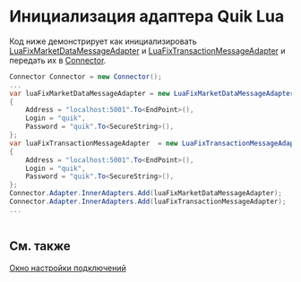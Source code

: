 # Инициализация адаптера Quik Lua

Код ниже демонстрирует как инициализировать [LuaFixMarketDataMessageAdapter](xref:StockSharp.Quik.Lua.LuaFixMarketDataMessageAdapter) и [LuaFixTransactionMessageAdapter](xref:StockSharp.Quik.Lua.LuaFixTransactionMessageAdapter) и передать их в [Connector](xref:StockSharp.Algo.Connector).

```cs
Connector Connector = new Connector();				
...				
var luaFixMarketDataMessageAdapter = new LuaFixMarketDataMessageAdapter(Connector.TransactionIdGenerator)
{
	Address = "localhost:5001".To<EndPoint>(),
	Login = "quik",
	Password = "quik".To<SecureString>(),
};
var luaFixTransactionMessageAdapter  = new LuaFixTransactionMessageAdapter(Connector.TransactionIdGenerator)
{
	Address = "localhost:5001".To<EndPoint>(),
	Login = "quik",
	Password = "quik".To<SecureString>(),
};
Connector.Adapter.InnerAdapters.Add(luaFixMarketDataMessageAdapter);
Connector.Adapter.InnerAdapters.Add(luaFixTransactionMessageAdapter);
...	
							
```

## См. также

[Окно настройки подключений](../../../graphical_user_interface/connection_settings_window.md)
